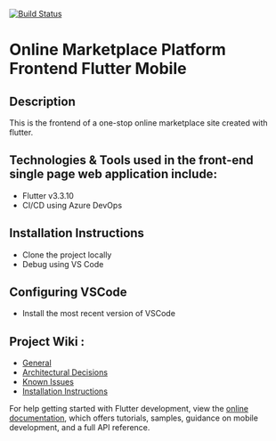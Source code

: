 [![Build Status](https://dev.azure.com/rimazmohommed523/Marketplace/_apis/build/status%2Frimaz523.marketplace_flutter_mobile?branchName=master)](https://dev.azure.com/rimazmohommed523/Marketplace/_build/latest?definitionId=17&branchName=master)

# Online Marketplace Platform Frontend Flutter Mobile

## Description

This is the frontend of a one-stop online marketplace site created with flutter.

## Technologies & Tools used in the front-end single page web application include:

- Flutter v3.3.10
- CI/CD using Azure DevOps

## Installation Instructions

- Clone the project locally
- Debug using VS Code

## Configuring VSCode

- Install the most recent version of VSCode

## Project Wiki :
- [General](https://dev.azure.com/rimazmohommed523/Marketplace/_wiki/wikis/Marketplace.wiki/22/Frontend-Flutter-Android-Mobile-Application)
- [Architectural Decisions](https://dev.azure.com/rimazmohommed523/Marketplace/_wiki/wikis/Marketplace.wiki/34/Architectural-Decisions)
- [Known Issues](https://dev.azure.com/rimazmohommed523/Marketplace/_wiki/wikis/Marketplace.wiki/33/Known-Issues)
- [Installation Instructions](https://dev.azure.com/rimazmohommed523/Marketplace/_wiki/wikis/Marketplace.wiki/32/Installation-Instructions)

For help getting started with Flutter development, view the
[online documentation](https://docs.flutter.dev/), which offers tutorials,
samples, guidance on mobile development, and a full API reference.

